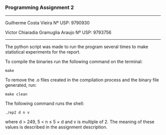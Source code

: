 ### Programming Assignment 2

---

Guilherme Costa Vieira               Nº USP: 9790930

Victor Chiaradia Gramuglia Araujo    Nº USP: 9793756

---

The python script was made to run the program several times to make statistical experiments for the report.

To compile the binaries run the following command on the terminal:

`make
`

To remove the .o files created in the compilation process and the binary file generated, run:

`make clean`

The following command runs the shell:

`./ep2 d n v`

where d > 249, 5 < n ≤ 5 × d and v is multiple of 2. The meaning of these values is described in the assignment description.
